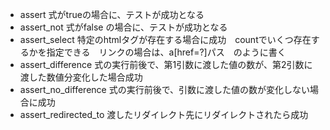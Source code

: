 * assert 式がtrueの場合に、テストが成功となる
* assert_not 式がfalse の場合に、テストが成功となる
* assert_select 特定のhtmlタグが存在する場合に成功　countでいくつ存在するかを指定できる　リンクの場合は、a[href=?]パス　のように書く
* assert_difference 式の実行前後で、第1引数に渡した値の数が、第2引数に渡した数値分変化した場合成功
* assert_no_difference 式の実行前後で、引数に渡した値の数が変化しない場合に成功
* assert_redirected_to 渡したリダイレクト先にリダイレクトされたら成功
